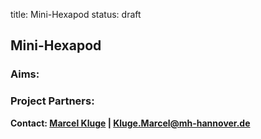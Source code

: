 ﻿title: Mini-Hexapod
status: draft

## Mini-Hexapod




### Aims:



### Project Partners:



**Contact: [Marcel Kluge](http://www.vianna.de/01_workgroups/majdani/staff/marcel.html) | Kluge.Marcel@mh-hannover.de**

